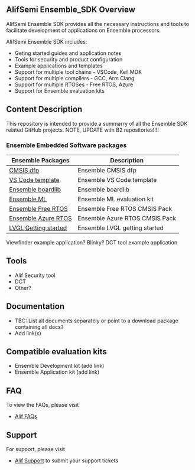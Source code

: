 ## AlifSemi Ensemble_SDK Overview
AlifSemi Ensemble SDK provides all the necessary instructions and tools to facilitate development of applications on Ensemble processors.

AlifSemi Ensemble SDK includes:
* Geting started guides and application notes
* Tools for security and product configuration
* Example applications and templates
* Support for multiple tool chains - VSCode, Keil MDK  
* Support for multiple compilers - GCC, Arm Clang
* Support for multiple RTOSes - Free RTOS, Azure
* Support for Ensemble evaluation kits

## Content Description
This repository is intended to provide a summarry of all the Ensemble SDK related GitHub projects.
NOTE, UPDATE with B2 repositories!!!!
### Ensemble Embedded Software packages 
Ensemble Packages | Description
---------------------- | -----------
[CMSIS dfp](https://github.com/alifsemi/alif_ensemble-cmsis-dfp) | Ensemble CMSIS dfp
[VS Code template](https://github.com/alifsemi/alif_vscode-template) | Ensemble VS Code template 
[Ensemble boardlib](https://github.com/alifsemi/alif_boardlib) | Ensemble boardlib
[Ensemble ML](https://github.com/alifsemi/alif_ml-embedded-evaluation-kit) | Ensemble ML evaluation kit 
[Ensemble Free RTOS](https://github.com/alifsemi/alif_ensemble-FreeRTOS-Components) | Ensemble Free RTOS CMSIS Pack
[Ensemble Azure RTOS](https://github.com/alifsemi/alif_ensemble-Azure-RTOS) | Ensemble Azure RTOS CMSIS Pack
[LVGL Getting started](https://github.com/alifsemi/alif_ensemble-lvgl-getting-started) | Ensemble LVGL getting started
Viewfinder example application?
Blinky?
DCT tool example application

## Tools
* Alif Security tool
* DCT
* Other?

## Documentation
* TBC: List all documents separately or point to a download package containing all docs?
* Add link(s)

## Compatible evaluation kits
* Ensemble Development kit (add link)
* Ensemble Application kit (add link)
  
## FAQ
To view the FAQs, please visit
* [Alif FAQs](https://alifsemi.com/support/faqs/)
## Support 
For support, please visit
* [Alif Support](https://alifsemi.com/support/technical-support/) to submit your support tickets 
